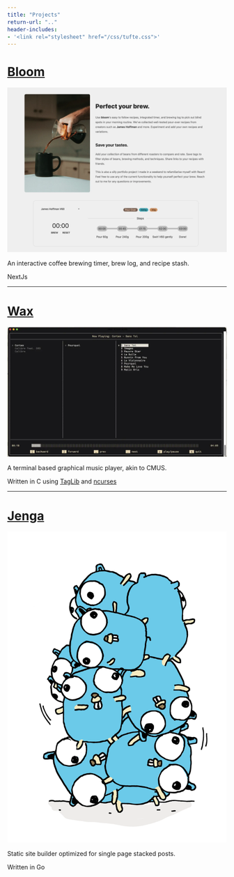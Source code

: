 ```yaml
---
title: "Projects"
return-url: ".."
header-includes:
- '<link rel="stylesheet" href="/css/tufte.css">'
---
```


# [Bloom](https://bloom.znschaffer.com)
![Bloom App](/img/bloom.webp)

An interactive coffee brewing timer, brew log, and recipe stash.

NextJs

----

# [Wax](https://github.com/znschaffer/wax.git)

![Wax](/img/wax.webp)

A terminal based graphical music player, akin to CMUS. 

Written in C using [TagLib](https://taglib.org/) and [ncurses](https://invisible-island.net/ncurses/)

---- 

# [Jenga](https://github.com/znschaffer/jenga)

 ![Jenga Logo](/img/jenga.webp)

Static site builder optimized for single page stacked posts.

Written in Go 

